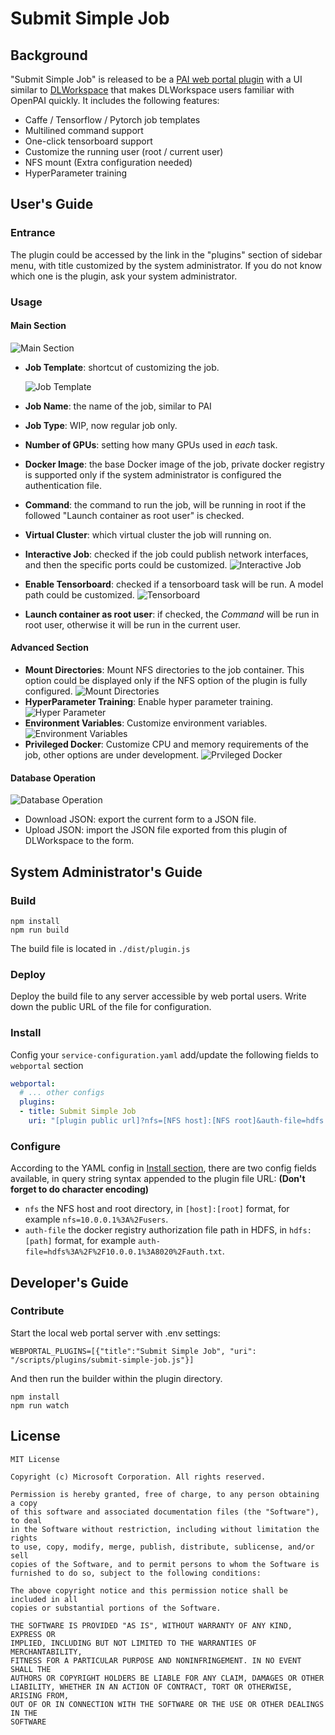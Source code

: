 # Submit Simple Job

## Background

"Submit Simple Job" is released to be a [PAI web portal plugin](../../docs/webportal/PLUGINS.md) with a UI similar to [DLWorkspace](https://github.com/Microsoft/DLWorkspace) that makes DLWorkspace users familiar with OpenPAI quickly. It includes the following features:

- Caffe / Tensorflow / Pytorch job templates
- Multilined command support
- One-click tensorboard support
- Customize the running user (root / current user)
- NFS mount (Extra configuration needed)
- HyperParameter training

## User's Guide

### Entrance

The plugin could be accessed by the link in the "plugins" section of sidebar menu, with title customized by the system administrator. If you do not know which one is the plugin, ask your system administrator.

### Usage

#### Main Section

![Main Section](docs/main-section.png)

- **Job Template**: shortcut of customizing the job.
    
    ![Job Template](docs/job-template.png)

- **Job Name**: the name of the job, similar to PAI

- **Job Type**: WIP, now regular job only.

- **Number of GPUs**: setting how many GPUs used in *each* task.
- **Docker Image**: the base Docker image of the job, private docker registry is supported only if the system administrator is configured the authentication file.
- **Command**: the command to run the job, will be running in root if the followed "Launch container as root user" is checked.
- **Virtual Cluster**: which virtual cluster the job will running on.
- **Interactive Job**: checked if the job could publish network interfaces, and then the specific ports could be customized. ![Interactive Job](docs/interactive-job.png)
- **Enable Tensorboard**: checked if a tensorboard task will be run. A model path could be customized. ![Tensorboard](docs/tensorboard.png)
- **Launch container as root user**: if checked, the *Command* will be run in root user, otherwise it will be run in the current user.

#### Advanced Section

- **Mount Directories**: Mount NFS directories to the job container. This option could be displayed only if the NFS option of the plugin is fully configured. ![Mount Directories](docs/mount-directories.png)
- **HyperParameter Training**: Enable hyper parameter training. ![Hyper Parameter](docs/hyper-parameter.png)
- **Environment Variables**: Customize environment variables. ![Environment Variables](docs/environment-variables.png)
- **Privileged Docker**: Customize CPU and memory requirements of the job, other options are under development. ![Prvileged Docker](docs/privileged-docker.png)

#### Database Operation

![Database Operation](docs/database-operation.png)

- Download JSON: export the current form to a JSON file.
- Upload JSON: import the JSON file exported from this plugin of DLWorkspace to the form.

## System Administrator's Guide

### Build

    npm install
    npm run build
    

The build file is located in `./dist/plugin.js`

### Deploy

Deploy the build file to any server accessible by web portal users. Write down the public URL of the file for configuration.

### Install

Config your `service-configuration.yaml` add/update the following fields to `webportal` section

```YAML
webportal:
  # ... other configs
  plugins:
  - title: Submit Simple Job
    uri: "[plugin public url]?nfs=[NFS host]:[NFS root]&auth-file=hdfs:[hdfs uri]"
```

### Configure

According to the YAML config in [Install section](#install), there are two config fields available, in query string syntax appended to the plugin file URL: **(Don't forget to do character encoding)**

- `nfs` the NFS host and root directory, in `[host]:[root]` format, for example `nfs=10.0.0.1%3A%2Fusers`.
- `auth-file` the docker registry authorization file path in HDFS, in `hdfs:[path]` format, for example `auth-file=hdfs%3A%2F%2F10.0.0.1%3A8020%2Fauth.txt`.

## Developer's Guide

### Contribute

Start the local web portal server with .env settings:

    WEBPORTAL_PLUGINS=[{"title":"Submit Simple Job", "uri": "/scripts/plugins/submit-simple-job.js"}]
    

And then run the builder within the plugin directory.

    npm install
    npm run watch
    

## License

    MIT License
    
    Copyright (c) Microsoft Corporation. All rights reserved.
    
    Permission is hereby granted, free of charge, to any person obtaining a copy
    of this software and associated documentation files (the "Software"), to deal
    in the Software without restriction, including without limitation the rights
    to use, copy, modify, merge, publish, distribute, sublicense, and/or sell
    copies of the Software, and to permit persons to whom the Software is
    furnished to do so, subject to the following conditions:
    
    The above copyright notice and this permission notice shall be included in all
    copies or substantial portions of the Software.
    
    THE SOFTWARE IS PROVIDED "AS IS", WITHOUT WARRANTY OF ANY KIND, EXPRESS OR
    IMPLIED, INCLUDING BUT NOT LIMITED TO THE WARRANTIES OF MERCHANTABILITY,
    FITNESS FOR A PARTICULAR PURPOSE AND NONINFRINGEMENT. IN NO EVENT SHALL THE
    AUTHORS OR COPYRIGHT HOLDERS BE LIABLE FOR ANY CLAIM, DAMAGES OR OTHER
    LIABILITY, WHETHER IN AN ACTION OF CONTRACT, TORT OR OTHERWISE, ARISING FROM,
    OUT OF OR IN CONNECTION WITH THE SOFTWARE OR THE USE OR OTHER DEALINGS IN THE
    SOFTWARE